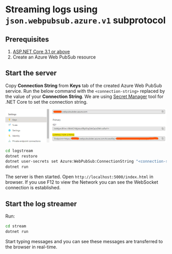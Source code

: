 # Streaming logs using `json.webpubsub.azure.v1` subprotocol

## Prerequisites

1. [ASP.NET Core 3.1 or above](https://docs.microsoft.com/aspnet/core)
2. Create an Azure Web PubSub resource

## Start the server

Copy **Connection String** from **Keys** tab of the created Azure Web PubSub service. Run the below command with the `<connection-string>` replaced by the value of your **Connection String**. We are using [Secret Manager](https://docs.microsoft.com/aspnet/core/security/app-secrets#secret-manager) tool for .NET Core to set the connection string.

![Connection String](./../../../docs/images/portal_conn.png)

```bash
cd logstream
dotnet restore
dotnet user-secrets set Azure:WebPubSub:ConnectionString "<connection-string>"
dotnet run
```

The server is then started. Open `http://localhost:5000/index.html` in browser. If you use F12 to view the Network you can see the WebSocket connection is established.

## Start the log streamer
Run:

```bash
cd stream
dotnet run
```

Start typing messages and you can see these messages are transferred to the browser in real-time.
